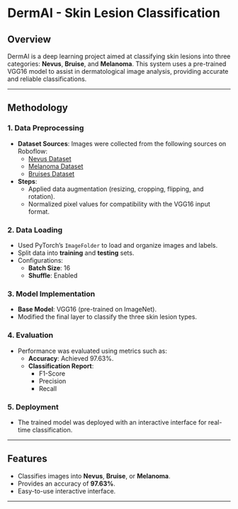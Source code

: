 # DermAI - Skin Lesion Classification

## Overview
DermAI is a deep learning project aimed at classifying skin lesions into three categories: **Nevus**, **Bruise**, and **Melanoma**. This system uses a pre-trained VGG16 model to assist in dermatological image analysis, providing accurate and reliable classifications.

---

## Methodology

### 1. Data Preprocessing
- **Dataset Sources**: Images were collected from the following sources on Roboflow:
  - [Nevus Dataset](https://universe.roboflow.com/aomsin-pvpaz/-vi0h8)
  - [Melanoma Dataset](https://universe.roboflow.com/dd-xovzc/cancer-sjstw)
  - [Bruises Dataset](https://universe.roboflow.com/new-workspace-khpun/bruises)
- **Steps**:
  - Applied data augmentation (resizing, cropping, flipping, and rotation).
  - Normalized pixel values for compatibility with the VGG16 input format.

### 2. Data Loading
- Used PyTorch’s `ImageFolder` to load and organize images and labels.
- Split data into **training** and **testing** sets.
- Configurations:
  - **Batch Size**: 16
  - **Shuffle**: Enabled

### 3. Model Implementation
- **Base Model**: VGG16 (pre-trained on ImageNet).
- Modified the final layer to classify the three skin lesion types.

### 4. Evaluation
- Performance was evaluated using metrics such as:
  - **Accuracy**: Achieved 97.63%.
  - **Classification Report**:
    - F1-Score
    - Precision
    - Recall

### 5. Deployment
- The trained model was deployed with an interactive interface for real-time classification.

---

## Features
- Classifies images into **Nevus**, **Bruise**, or **Melanoma**.
- Provides an accuracy of **97.63%**.
- Easy-to-use interactive interface.

---


